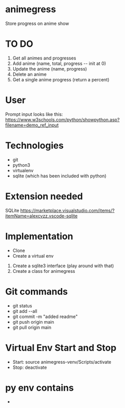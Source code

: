 # animegress
Store progress on anime show

# TO DO 
1. Get all animes and progresses
2. Add anime (name, total, progress -- init at 0)
3. Update the anime (name, progress)
4. Delete an anime
5. Get a single anime progress (return a percent)

# User
Prompt input looks like this: https://www.w3schools.com/python/showpython.asp?filename=demo_ref_input

# Technologies
- git
- python3
- virtualenv
- sqlite (which has been included with python)

# Extension needed
SQLite https://marketplace.visualstudio.com/items/?itemName=alexcvzz.vscode-sqlite

# Implementation
- Clone
- Create a virtual env
1. Create a sqlite3 interface (play around with that)
2. Create a class for animegress

# Git commands
- git status
- git add --all
- git commit -m "added readme"
- git push origin main
- git pull origin main

# Virtual Env Start and Stop
- Start: source animegress-venv/Scripts/activate
- Stop: deactivate

# py env contains 
- 